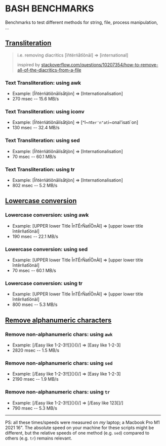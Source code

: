 # BASH BENCHMARKS
Benchmarks to test different methods for string, file, process manipulation, ...

## [Transliteration](https://github.com/pforret/bash_benchmarks/blob/main/transliteration.sh)

> i.e. removing diacritics [îñtërńåtîõnāl] => [international]
> 
> inspired by [stackoverflow.com/questions/10207354/how-to-remove-all-of-the-diacritics-from-a-file](https://stackoverflow.com/questions/10207354/how-to-remove-all-of-the-diacritics-from-a-file)

### Text Transliteration: using awk
* Example: [Îñtèrńätìõnālísåtįòn] => [Internationalisation]
* 270 msec -- 15.6 MB/s

### Text Transliteration: using iconv
* Example: [Îñtèrńätìõnālísåtįòn] => [^I~nt`er'n"at`i~onal'isati`on]
* 130 msec -- 32.4 MB/s

### Text Transliteration: using sed
* Example: [Îñtèrńätìõnālísåtįòn] => [Internationalisation]
* 70 msec -- 60.1 MB/s

### Text Transliteration: using tr
* Example: [Îñtèrńätìõnālísåtįòn] => [Internationalisation]
* 802 msec -- 5.2 MB/s

## [Lowercase conversion](https://github.com/pforret/bash_benchmarks/blob/main/lowercase.sh)

### Lowercase conversion: using awk
* Example: [UPPER lower Title ÎnTÊrÑatĪÖnÀl] => [upper lower title întêrñatīönàl]
* 190 msec -- 22.1 MB/s

### Lowercase conversion: using sed
* Example: [UPPER lower Title ÎnTÊrÑatĪÖnÀl] => [upper lower title întêrñatīönàl]
* 70 msec -- 60.1 MB/s

### Lowercase conversion: using tr
* Example: [UPPER lower Title ÎnTÊrÑatĪÖnÀl] => [upper lower title întêrñatīönàl]
* 800 msec -- 5.3 MB/s


## [Remove alphanumeric characters]()
### Remove non-alphanumeric chars: using `awk`
* Example: [/Easy like 1-2-3!![]{}()/] => [Easy like 1-2-3]
* 2820 msec -- 1.5 MB/s

### Remove non-alphanumeric chars: using `sed`
* Example: [/Easy like 1-2-3!![]{}()/] => [Easy like 1-2-3]
* 2190 msec -- 1.9 MB/s

### Remove non-alphanumeric chars: using `tr`
* Example: [/Easy like 1-2-3!![]{}()/] => [/Easy like 123[]/]
* 790 msec -- 5.3 MB/s

---
PS: all these times/speeds were measured on _my_ laptop; a Macbook Pro M1 2021 16". 
The absolute speed on your machine for these scripts might be different, 
but the relative speeds of one method (e.g. `sed`) compared to others (e.g. `tr`) remains relevant.
